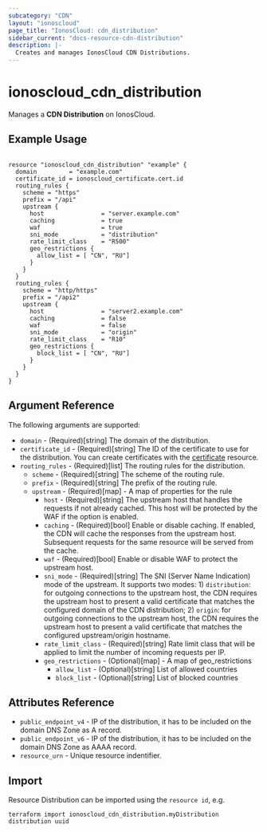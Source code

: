 ```yaml
---
subcategory: "CDN"
layout: "ionoscloud"
page_title: "IonosCloud: cdn_distribution"
sidebar_current: "docs-resource-cdn-distribution"
description: |-
  Creates and manages IonosCloud CDN Distributions.
---
```


# ionoscloud_cdn_distribution

Manages a **CDN Distribution** on IonosCloud.

## Example Usage

```hcl

resource "ionoscloud_cdn_distribution" "example" {
  domain         = "example.com"
  certificate_id = ionoscloud_certificate.cert.id
  routing_rules {
    scheme = "https"
    prefix = "/api"
    upstream {
      host                = "server.example.com"
      caching             = true
      waf                 = true
      sni_mode            = "distribution"
      rate_limit_class    = "R500"
      geo_restrictions {
        allow_list = [ "CN", "RU"]
      }
    }
  }
  routing_rules {
    scheme = "http/https"
    prefix = "/api2"
    upstream {
      host                = "server2.example.com"
      caching             = false
      waf                 = false
      sni_mode            = "origin"
      rate_limit_class    = "R10"
      geo_restrictions {
        block_list = [ "CN", "RU"]
      }
    }
  }
}
```

## Argument Reference

The following arguments are supported:

- `domain` - (Required)[string] The domain of the distribution.
- `certificate_id` - (Required)[string] The ID of the certificate to use for the distribution. You can create certificates with the [certificate](certificate.md) resource.
- `routing_rules` - (Required)[list] The routing rules for the distribution.
    - `scheme` - (Required)[string] The scheme of the routing rule.
    - `prefix` - (Required)[string] The prefix of the routing rule.
    - `upstream` - (Required)[map] - A map of properties for the rule
        * `host` - (Required)[string] The upstream host that handles the requests if not already cached. This host will be protected by the WAF if the option is enabled.
        * `caching` - (Required)[bool] Enable or disable caching. If enabled, the CDN will cache the responses from the upstream host. Subsequent requests for the same resource will be served from the cache.
        * `waf` - (Required)[bool] Enable or disable WAF to protect the upstream host.
        * `sni_mode` - (Required)[string] The SNI (Server Name Indication) mode of the upstream. It supports two modes: 1) `distribution`: for outgoing connections to the upstream host, the CDN requires the upstream host to present a valid certificate that matches the configured domain of the CDN distribution; 2) `origin`: for outgoing connections to the upstream host, the CDN requires the upstream host to present a valid certificate that matches the configured upstream/origin hostname.
        * `rate_limit_class` - (Required)[string] Rate limit class that will be applied to limit the number of incoming requests per IP.
        * `geo_restrictions` - (Optional)[map] - A map of geo_restrictions
            * `allow_list` - (Optional)[string] List of allowed countries
            * `block_list` - (Optional)[string] List of blocked countries
## Attributes Reference

- `public_endpoint_v4` - IP of the distribution, it has to be included on the domain DNS Zone as A record.
- `public_endpoint_v6` - IP of the distribution, it has to be included on the domain DNS Zone as AAAA record.
- `resource_urn` - Unique resource indentifier.

## Import

Resource Distribution can be imported using the `resource id`, e.g.

```shell
terraform import ionoscloud_cdn_distribution.myDistribution distribution uuid
```
